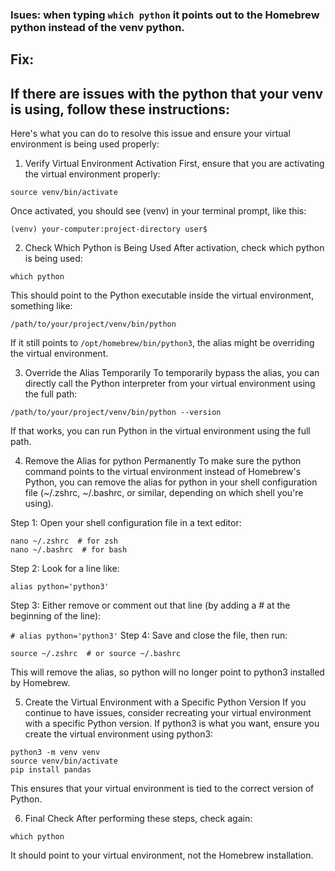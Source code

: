 ### Isues: when typing `which python` it points out to the Homebrew python instead of the venv python.
## Fix:

## If there are issues with the python that your venv is using, follow these instructions:

Here's what you can do to resolve this issue and ensure your virtual environment is being used properly:

1. Verify Virtual Environment Activation
First, ensure that you are activating the virtual environment properly:

`source venv/bin/activate`

Once activated, you should see (venv) in your terminal prompt, like this:

`(venv) your-computer:project-directory user$`

2. Check Which Python is Being Used
After activation, check which python is being used:

`which python`

This should point to the Python executable inside the virtual environment, something like:

`/path/to/your/project/venv/bin/python`

If it still points to `/opt/homebrew/bin/python3`, the alias might be overriding the virtual environment.

3. Override the Alias Temporarily
To temporarily bypass the alias, you can directly call the Python interpreter from your virtual environment using the full path:

`/path/to/your/project/venv/bin/python --version`

If that works, you can run Python in the virtual environment using the full path.

4. Remove the Alias for python Permanently
To make sure the python command points to the virtual environment instead of Homebrew's Python, you can remove the alias for python in your shell configuration file (~/.zshrc, ~/.bashrc, or similar, depending on which shell you're using).

Step 1: Open your shell configuration file in a text editor:
```
nano ~/.zshrc  # for zsh
nano ~/.bashrc  # for bash
```
Step 2: Look for a line like:

`alias python='python3'`

Step 3: Either remove or comment out that line (by adding a # at the beginning of the line):

`# alias python='python3'`
Step 4: Save and close the file, then run:

`source ~/.zshrc  # or source ~/.bashrc`

This will remove the alias, so python will no longer point to python3 installed by Homebrew.

5. Create the Virtual Environment with a Specific Python Version
If you continue to have issues, consider recreating your virtual environment with a specific Python version. If python3 is what you want, ensure you create the virtual environment using python3:

```
python3 -m venv venv
source venv/bin/activate
pip install pandas
```

This ensures that your virtual environment is tied to the correct version of Python.

6. Final Check
After performing these steps, check again:

`which python`

It should point to your virtual environment, not the Homebrew installation.
